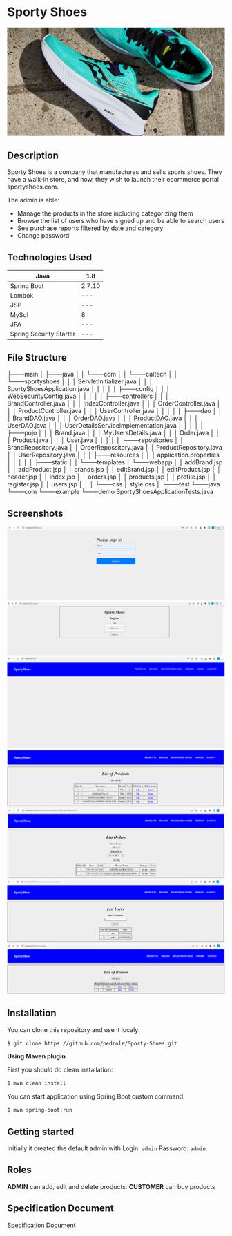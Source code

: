 



<!-- ABOUT THE PROJECT -->
# Sporty Shoes


![Product Logo](screenshots/logo.jpg)

## Description

Sporty Shoes is a company that manufactures and sells sports shoes. They have a walk-in store, and now, they wish to launch their ecommerce portal sportyshoes.com.

The admin is able:
* Manage the products in the store including categorizing them
* Browse the list of users who have signed up and be able to search users
* See purchase reports filtered by date and category
* Change password

## Technologies Used

| Java | 1.8 |
| ------ | ------- |
| Spring Boot | 2.7.10 |
| Lombok  | --- |
| JSP | --- |
| MySql | 8 |
| JPA | --- |
| Spring Security Starter | --- | 

## File Structure

├───main
│   ├───java
│   │   └───com
│   │       └───caltech
│   │           └───sportyshoes
│   │               │   ServletInitializer.java
│   │               │   SportyShoesApplication.java
│   │               │
│   │               ├───config
│   │               │       WebSecurityConfig.java
│   │               │
│   │               ├───controllers
│   │               │       BrandController.java
│   │               │       IndexController.java
│   │               │       OrderController.java
│   │               │       ProductController.java
│   │               │       UserController.java
│   │               │
│   │               ├───dao
│   │               │       BrandDAO.java
│   │               │       OrderDAO.java
│   │               │       ProductDAO.java
│   │               │       UserDAO.java
│   │               │       UserDetailsServiceImplementation.java
│   │               │
│   │               ├───pojo
│   │               │       Brand.java
│   │               │       MyUsersDetails.java
│   │               │       Order.java
│   │               │       Product.java
│   │               │       User.java
│   │               │
│   │               └───repositories
│   │                       BrandRepository.java
│   │                       OrderRepossitory.java
│   │                       ProductRepository.java
│   │                       UserRepository.java
│   │
│   ├───resources
│   │   │   application.properties
│   │   │
│   │   ├───static
│   │   └───templates
│   └───webapp
│       │   addBrand.jsp
│       │   addProduct.jsp
│       │   brands.jsp
│       │   editBrand.jsp
│       │   editProduct.jsp
│       │   header.jsp
│       │   index.jsp
│       │   orders.jsp
│       │   products.jsp
│       │   profile.jsp
│       │   register.jsp
│       │   users.jsp
│       │
│       └───css
│               style.css
│
└───test
    └───java
        └───com
            └───example
                └───demo
                        SportyShoesApplicationTests.java

## Screenshots
![Sign In](screenshots/sign_in.png)
![Register](screenshots/register.png)
![Index](screenshots/index_admin_logged_in.png)
![Product Listing](screenshots/product_listing.png)
![List Orders](screenshots/list_orders.png)
![List Users](screenshots/search_signedup_users.png)
![List Users](screenshots/Brand_Listing.png)

## Installation

You can clone this repository and use it localy:
```sh
$ git clone https://github.com/pedrole/Sporty-Shoes.git
```

**Using Maven plugin**

First you should do clean installation:
```sh
$ mvn clean install
```
You can start application using Spring Boot custom command:
```sh
$ mvn spring-boot:run
```

## Getting started

Initially it created the default admin with Login: ```admin``` Password: ```admin```.

## Roles
**ADMIN** can add, edit and delete products.
**CUSTOMER** can buy products

## Specification Document

[Specification Document](./Specification_Document.pdf)













